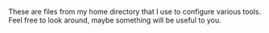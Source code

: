 These are files from my home directory that I use to configure various tools. Feel free to look around, maybe something will be useful to you.
